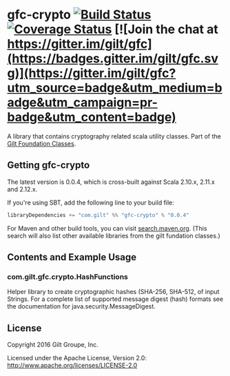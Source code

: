 # gfc-crypto  [![Build Status](https://travis-ci.org/gilt/gfc-crypto.svg?branch=master)](https://travis-ci.org/gilt/gfc-crypto) [![Coverage Status](https://coveralls.io/repos/gilt/gfc-crypto/badge.svg?branch=master&service=github)](https://coveralls.io/github/gilt/gfc-crypto?branch=master) [![Join the chat at https://gitter.im/gilt/gfc](https://badges.gitter.im/gilt/gfc.svg)](https://gitter.im/gilt/gfc?utm_source=badge&utm_medium=badge&utm_campaign=pr-badge&utm_content=badge)

A library that contains cryptography related scala utility classes. Part of the [Gilt Foundation Classes](https://github.com/gilt?query=gfc).

## Getting gfc-crypto

The latest version is 0.0.4, which is cross-built against Scala 2.10.x, 2.11.x and 2.12.x.

If you're using SBT, add the following line to your build file:

```scala
libraryDependencies += "com.gilt" %% "gfc-crypto" % "0.0.4"
```

For Maven and other build tools, you can visit [search.maven.org](http://search.maven.org/#search%7Cga%7C1%7Ccom.gilt%20gfc).
(This search will also list other available libraries from the gilt fundation classes.)

## Contents and Example Usage

### com.gilt.gfc.crypto.HashFunctions

Helper library to create cryptographic hashes (SHA-256, SHA-512, of input Strings. For a complete list of supported
message digest (hash) formats see the documentation for java.security.MessageDigest.

## License
Copyright 2016 Gilt Groupe, Inc.

Licensed under the Apache License, Version 2.0: http://www.apache.org/licenses/LICENSE-2.0
